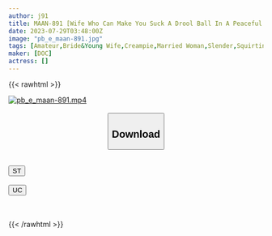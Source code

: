 ```yaml
---
author: j91
title: MAAN-891 [Wife Who Can Make You Suck A Drool Ball In A Peaceful Park] I’ve Already Taught You A Toned And Beautiful Body! ? A Model-Class Beautiful Wife Is Ordered By Her Husband To Be A De S Actor And A Perverted Masochist Fuck! A Pleasure Madness Who Kneads The Erogenous Zone’s Nipples By Himself! Face Sitting Irama’s Evil Demon Ikase With A Thick Vibrator! Fountain Splash With Climax Tide With Limit Ecstasy! Use All The Holes Attach The Restraining Tools And Nipple Scissors For Endless Pleasure! Shout Out To The High-Speed Piston That Strikes! An Irama Wife Who Continues To Suck Ji Po Until The End! ! <Erotic Daughter Limited Bimbo Daisy Chain! ! ~ Please Introduce A Woman Who Is More Erotic Than You ~ 122nd > [Ui] (Shiokawa Sea Urchin)
date: 2023-07-29T03:48:00Z
image: "pb_e_maan-891.jpg"
tags: [Amateur,Bride&Young Wife,Creampie,Married Woman,Slender,Squirting ]
maker: [DOC]
actress: []
---
```



{{< rawhtml >}}

<div class="video" data-videoid="96My2xGl4yI6GA">
    <a href="javascript:;">
        <img src="https://my.j91.asia/posts/pb_e_maan-891/pb_e_maan-891.jpg" width="WIDTH" height="HEIGHT" alt="pb_e_maan-891.mp4" loading="lazy">
    </a>
</div>

<script type="text/javascript" src="https://j91.asia/asset/on-demand-st.js"></script>

<br>
  <link rel="stylesheet" href="https://j91.asia/asset/bs5.css">
  
  <center>
  <button class="btn btn-primary" type="button" data-bs-toggle="collapse" data-bs-target=".multi-collapse" aria-expanded="false" aria-controls="multiCollapseExample1 multiCollapseExample2"><h2>Download</h2></button></center>
</p>
<div class="row">
  <div class="col">
    <div class="collapse multi-collapse" id="multiCollapseExample1">
      <div class="card card-body">
	      	      <br>
<div class="buttons">  
<a href="https://streamtape.to/v/96My2xGl4yI6GA"><button class="btn-hover color-3"><i class="fa fa-download"></i> ST</button></a></div>
    </div>
  </div>
</div>
  <div class="col">
    <div class="collapse multi-collapse" id="multiCollapseExample2">
      <div class="card card-body">
	      <br>
<div class="buttons">
    <a href="https://userscloud.com/5xt3awtci0od"><button class="btn-hover color-9"><i class="fa fa-download"></i> UC</button></a></div>
<br><br>
      </div>
    </div>
  </div>
</div>

{{< /rawhtml >}}
